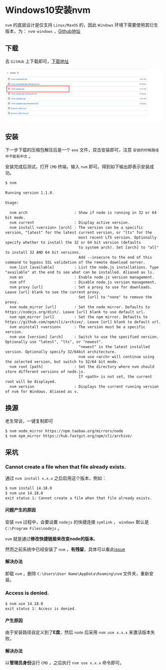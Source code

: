 # Windows10安装nvm

`nvm` 的底层设计是仅支持 `Linux/MaxOS` 的，因此 `Windows` 环境下需要使用其衍生版本，为： `nvm-windows` ，[Github地址](https://github.com/coreybutler/nvm-windows)

## 下载

去 `GitHub` 上下载即可，[下载地址](https://github.com/coreybutler/nvm-windows/releases/)

![nvm-windows下载](assets/images/nvm-windows下载.png)

## 安装

下一步下载的压缩包解压后是一个 `exe` 文件，双击安装即可，注意 `安装的时候路径中不能有中文` 。

安装完成后测试，打开 `CMD` 终端，输入 `nvm` 即可。得到如下输出即表示安装成功。

```shell
$ nvm

Running version 1.1.8.

Usage:

  nvm arch                     : Show if node is running in 32 or 64 bit mode.
  nvm current                  : Display active version.
  nvm install <version> [arch] : The version can be a specific version, "latest" for the latest current version, or "lts" for the
                                 most recent LTS version. Optionally specify whether to install the 32 or 64 bit version (defaults
                                 to system arch). Set [arch] to "all" to install 32 AND 64 bit versions.
                                 Add --insecure to the end of this command to bypass SSL validation of the remote download server.
  nvm list [available]         : List the node.js installations. Type "available" at the end to see what can be installed. Aliased as ls.
  nvm on                       : Enable node.js version management.
  nvm off                      : Disable node.js version management.
  nvm proxy [url]              : Set a proxy to use for downloads. Leave [url] blank to see the current proxy.
                                 Set [url] to "none" to remove the proxy.
  nvm node_mirror [url]        : Set the node mirror. Defaults to https://nodejs.org/dist/. Leave [url] blank to use default url.
  nvm npm_mirror [url]         : Set the npm mirror. Defaults to https://github.com/npm/cli/archive/. Leave [url] blank to default url.
  nvm uninstall <version>      : The version must be a specific version.
  nvm use [version] [arch]     : Switch to use the specified version. Optionally use "latest", "lts", or "newest".
                                 "newest" is the latest installed version. Optionally specify 32/64bit architecture.
                                 nvm use <arch> will continue using the selected version, but switch to 32/64 bit mode.
  nvm root [path]              : Set the directory where nvm should store different versions of node.js.
                                 If <path> is not set, the current root will be displayed.
  nvm version                  : Displays the current running version of nvm for Windows. Aliased as v.
```

## 换源

老生常谈，一键复制即可

```shell
$ nvm node_mirror https://npm.taobao.org/mirrors/node
$ nvm npm_mirror https://hub.fastgit.org/npm/cli/archive/
```

## 采坑

###  Cannot create a file when that file already exists.

通过 `nvm install x.x.x` 之后启用这个版本，例如：

```shell
$ nvm install 14.18.0
$ nvm use 14.18.0
exit status 1: Cannot create a file when that file already exists.
```

#### 问题产生的原因

安装 `nvm` 过程中，会要设置 `nodejs` 的快捷连接 `symlink` ， `windows` 默认是 `C:\Program Files\nodejs` 。

`nvm` 就是通过**修改快捷链接来改变node的版本**。

然而之前系统中已经安装了 `nvm` ，**有残留**，具体可以看此[issue](https://github.com/coreybutler/nvm-windows/issues/333#issuecomment-474391460)

#### 解决办法

卸载 `nvm` ，删除 `C:\Users\User Name\AppData\Roaming\nvm` 文件夹，重新安装。

### Access is denied.

```shell
$ nvm use 14.18.0
exit status 1: Access is denied.
```
#### 产生原因

由于安装路径自定义到了**E盘**，然后 `node` 后采用 `nvm use x.x.x` 来激活版本失败。

#### 解决办法

以**管理员身份**运行 `CMD` ，之后执行 `nvm use x.x.x` 命令即可。
